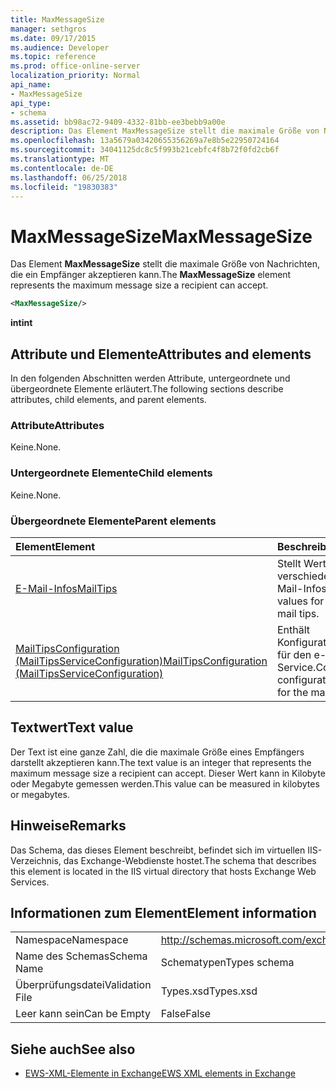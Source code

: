 ```yaml
---
title: MaxMessageSize
manager: sethgros
ms.date: 09/17/2015
ms.audience: Developer
ms.topic: reference
ms.prod: office-online-server
localization_priority: Normal
api_name:
- MaxMessageSize
api_type:
- schema
ms.assetid: bb98ac72-9409-4332-81bb-ee3bebb9a00e
description: Das Element MaxMessageSize stellt die maximale Größe von Nachrichten, die ein Empfänger akzeptieren kann.
ms.openlocfilehash: 13a5679a03420655356269a7e8b5e22950724164
ms.sourcegitcommit: 34041125dc8c5f993b21cebfc4f8b72f0fd2cb6f
ms.translationtype: MT
ms.contentlocale: de-DE
ms.lasthandoff: 06/25/2018
ms.locfileid: "19830383"
---
```

# <a name="maxmessagesize"></a><span data-ttu-id="e830e-103">MaxMessageSize</span><span class="sxs-lookup"><span data-stu-id="e830e-103">MaxMessageSize</span></span>

<span data-ttu-id="e830e-104">Das Element **MaxMessageSize** stellt die maximale Größe von Nachrichten, die ein Empfänger akzeptieren kann.</span><span class="sxs-lookup"><span data-stu-id="e830e-104">The **MaxMessageSize** element represents the maximum message size a recipient can accept.</span></span> 
  
```XML
<MaxMessageSize/>
```

 <span data-ttu-id="e830e-105">**int**</span><span class="sxs-lookup"><span data-stu-id="e830e-105">**int**</span></span>
## <a name="attributes-and-elements"></a><span data-ttu-id="e830e-106">Attribute und Elemente</span><span class="sxs-lookup"><span data-stu-id="e830e-106">Attributes and elements</span></span>

<span data-ttu-id="e830e-107">In den folgenden Abschnitten werden Attribute, untergeordnete und übergeordnete Elemente erläutert.</span><span class="sxs-lookup"><span data-stu-id="e830e-107">The following sections describe attributes, child elements, and parent elements.</span></span>
  
### <a name="attributes"></a><span data-ttu-id="e830e-108">Attribute</span><span class="sxs-lookup"><span data-stu-id="e830e-108">Attributes</span></span>

<span data-ttu-id="e830e-109">Keine.</span><span class="sxs-lookup"><span data-stu-id="e830e-109">None.</span></span>
  
### <a name="child-elements"></a><span data-ttu-id="e830e-110">Untergeordnete Elemente</span><span class="sxs-lookup"><span data-stu-id="e830e-110">Child elements</span></span>

<span data-ttu-id="e830e-111">Keine.</span><span class="sxs-lookup"><span data-stu-id="e830e-111">None.</span></span>
  
### <a name="parent-elements"></a><span data-ttu-id="e830e-112">Übergeordnete Elemente</span><span class="sxs-lookup"><span data-stu-id="e830e-112">Parent elements</span></span>

|<span data-ttu-id="e830e-113">**Element**</span><span class="sxs-lookup"><span data-stu-id="e830e-113">**Element**</span></span>|<span data-ttu-id="e830e-114">**Beschreibung**</span><span class="sxs-lookup"><span data-stu-id="e830e-114">**Description**</span></span>|
|:-----|:-----|
|[<span data-ttu-id="e830e-115">E-Mail-Infos</span><span class="sxs-lookup"><span data-stu-id="e830e-115">MailTips</span></span>](mailtips.md) <br/> |<span data-ttu-id="e830e-116">Stellt Werte für verschiedene Arten von e-Mail-Infos.</span><span class="sxs-lookup"><span data-stu-id="e830e-116">Represents values for various types of mail tips.</span></span>  <br/> |
|[<span data-ttu-id="e830e-117">MailTipsConfiguration (MailTipsServiceConfiguration)</span><span class="sxs-lookup"><span data-stu-id="e830e-117">MailTipsConfiguration (MailTipsServiceConfiguration)</span></span>](mailtipsconfiguration-mailtipsserviceconfiguration.md) <br/> |<span data-ttu-id="e830e-118">Enthält Konfigurationsinformationen für den e-Mail-Dienst Tipps Service.</span><span class="sxs-lookup"><span data-stu-id="e830e-118">Contains service configuration information for the mail tips service.</span></span>  <br/> |
   
## <a name="text-value"></a><span data-ttu-id="e830e-119">Textwert</span><span class="sxs-lookup"><span data-stu-id="e830e-119">Text value</span></span>

<span data-ttu-id="e830e-120">Der Text ist eine ganze Zahl, die die maximale Größe eines Empfängers darstellt akzeptieren kann.</span><span class="sxs-lookup"><span data-stu-id="e830e-120">The text value is an integer that represents the maximum message size a recipient can accept.</span></span> <span data-ttu-id="e830e-121">Dieser Wert kann in Kilobyte oder Megabyte gemessen werden.</span><span class="sxs-lookup"><span data-stu-id="e830e-121">This value can be measured in kilobytes or megabytes.</span></span>
  
## <a name="remarks"></a><span data-ttu-id="e830e-122">Hinweise</span><span class="sxs-lookup"><span data-stu-id="e830e-122">Remarks</span></span>

<span data-ttu-id="e830e-123">Das Schema, das dieses Element beschreibt, befindet sich im virtuellen IIS-Verzeichnis, das Exchange-Webdienste hostet.</span><span class="sxs-lookup"><span data-stu-id="e830e-123">The schema that describes this element is located in the IIS virtual directory that hosts Exchange Web Services.</span></span>
  
## <a name="element-information"></a><span data-ttu-id="e830e-124">Informationen zum Element</span><span class="sxs-lookup"><span data-stu-id="e830e-124">Element information</span></span>

|||
|:-----|:-----|
|<span data-ttu-id="e830e-125">Namespace</span><span class="sxs-lookup"><span data-stu-id="e830e-125">Namespace</span></span>  <br/> |http://schemas.microsoft.com/exchange/services/2006/types  <br/> |
|<span data-ttu-id="e830e-126">Name des Schemas</span><span class="sxs-lookup"><span data-stu-id="e830e-126">Schema Name</span></span>  <br/> |<span data-ttu-id="e830e-127">Schematypen</span><span class="sxs-lookup"><span data-stu-id="e830e-127">Types schema</span></span>  <br/> |
|<span data-ttu-id="e830e-128">Überprüfungsdatei</span><span class="sxs-lookup"><span data-stu-id="e830e-128">Validation File</span></span>  <br/> |<span data-ttu-id="e830e-129">Types.xsd</span><span class="sxs-lookup"><span data-stu-id="e830e-129">Types.xsd</span></span>  <br/> |
|<span data-ttu-id="e830e-130">Leer kann sein</span><span class="sxs-lookup"><span data-stu-id="e830e-130">Can be Empty</span></span>  <br/> |<span data-ttu-id="e830e-131">False</span><span class="sxs-lookup"><span data-stu-id="e830e-131">False</span></span>  <br/> |
   
## <a name="see-also"></a><span data-ttu-id="e830e-132">Siehe auch</span><span class="sxs-lookup"><span data-stu-id="e830e-132">See also</span></span>



- [<span data-ttu-id="e830e-133">EWS-XML-Elemente in Exchange</span><span class="sxs-lookup"><span data-stu-id="e830e-133">EWS XML elements in Exchange</span></span>](ews-xml-elements-in-exchange.md)

